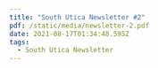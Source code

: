 ```yaml
---
title: "South Utica Newsletter #2"
pdf: /static/media/newsletter-2.pdf
date: 2021-08-17T01:34:48.595Z
tags:
  - South Utica Newsletter
---
```

